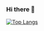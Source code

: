 ### Hi there 👋
[![Top Langs](https://github-readme-stats.vercel.app/api/top-langs/?username=Amazagni&langs_count=6)](https://github.com/anuraghazra/github-readme-stats)
